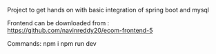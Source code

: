 Project to get hands on with basic integration of spring boot and mysql

Frontend can be downloaded from : https://github.com/navinreddy20/ecom-frontend-5

Commands:
npm i
npm run dev
